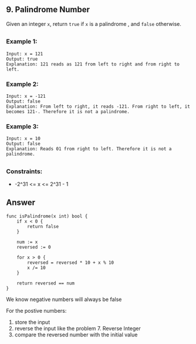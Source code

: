 ## 9. Palindrome Number

Given an integer `x`, return `true` if `x` is a 
palindrome
, and `false` otherwise.
##

### Example 1:
```
Input: x = 121
Output: true
Explanation: 121 reads as 121 from left to right and from right to left.

```
### Example 2:
```
Input: x = -121
Output: false
Explanation: From left to right, it reads -121. From right to left, it becomes 121-. Therefore it is not a palindrome.
```
### Example 3:
```
Input: x = 10
Output: false
Explanation: Reads 01 from right to left. Therefore it is not a palindrome.
```
##
### Constraints:

- -2^31 <= x <= 2^31 - 1


## Answer
```
func isPalindrome(x int) bool {
    if x < 0 {
        return false
    }
    
    num := x
    reversed := 0

    for x > 0 {
        reversed = reversed * 10 + x % 10
        x /= 10
    }

    return reversed == num
}
```

We know negative numbers will always be false 

For the postive numbers:
1. store the input
2. reverse the input like the problem 7. Reverse Integer
3. compare the reversed number with the initial value